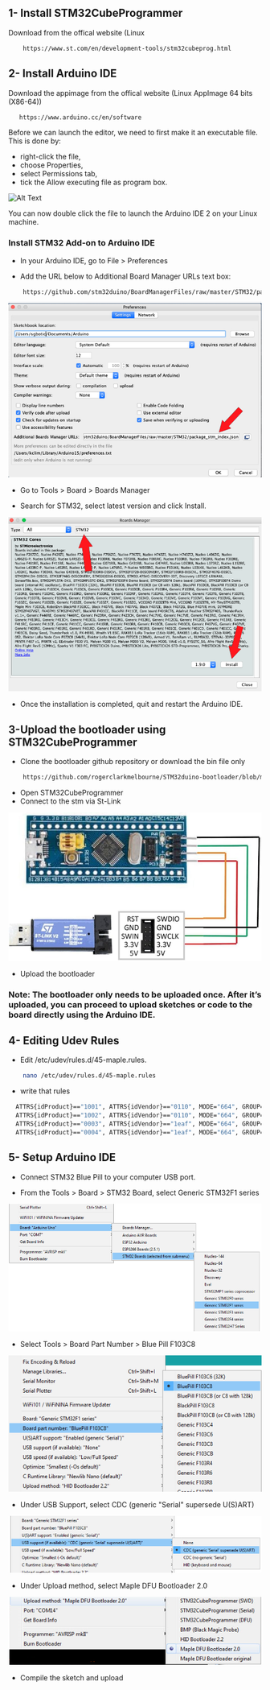 ## 1- Install STM32CubeProgrammer
Download from the offical website (Linux

```bash
    https://www.st.com/en/development-tools/stm32cubeprog.html
```

## 2- Install Arduino IDE
Download the appimage from the offical website (Linux
AppImage 64 bits (X86-64))

```bash
   https://www.arduino.cc/en/software
```
Before we can launch the editor, we need to first make it an executable file. This is done by:

- right-click the file,
- choose Properties,
- select Permissions tab,
- tick the Allow executing file as program box.

![Alt Text](https://docs.arduino.cc/cec5dab5c3891762d78e57260fdc7317/linux-installation.gif)

You can now double click the file to launch the Arduino IDE 2 on your Linux machine. 

### Install STM32 Add-on to Arduino IDE
- In your Arduino IDE, go to File > Preferences

- Add the URL below to Additional Board Manager URLs text box:

```bash
    https://github.com/stm32duino/BoardManagerFiles/raw/master/STM32/package_stm_index.json
```
![Alt Text](https://github.com/Abdalla-El-gohary/Programming-Stm32-Using-Arduino-IDE/blob/main/STM32_addon.jpg)

- Go to Tools > Board > Boards Manager

- Search for STM32, select latest version and click Install.

![Alt Text](https://github.com/Abdalla-El-gohary/Programming-Stm32-Using-Arduino-IDE/blob/main/board_manager_install.png)

- Once the installation is completed, quit and restart the Arduino IDE.




## 3-Upload the bootloader using STM32CubeProgrammer 

- Clone the bootloader github repository or download the bin file only
```bash
    https://github.com/rogerclarkmelbourne/STM32duino-bootloader/blob/master/binaries/generic_boot20_pc13.bin
```

- Open STM32CubeProgrammer
- Connect to the stm via St-Link

![Alt Text](https://github.com/Abdalla-El-gohary/Programming-Stm32-Using-Arduino-IDE/blob/main/stlink-with-stm.jpg)

- Upload the bootloader



### Note: The bootloader only needs to be uploaded once. After it’s uploaded, you can proceed to upload sketches or code to the board directly using the Arduino IDE.

## 4- Editing Udev Rules
- Edit /etc/udev/rules.d/45-maple.rules. 
```bash
    nano /etc/udev/rules.d/45-maple.rules
```
- write that rules
```bash
  ATTRS{idProduct}=="1001", ATTRS{idVendor}=="0110", MODE="664", GROUP="plugdev"
  ATTRS{idProduct}=="1002", ATTRS{idVendor}=="0110", MODE="664", GROUP="plugdev"
  ATTRS{idProduct}=="0003", ATTRS{idVendor}=="1eaf", MODE="664", GROUP="plugdev" SYMLINK+="maple", ENV{ID_MM_DEVICE_IGNORE}="1"
  ATTRS{idProduct}=="0004", ATTRS{idVendor}=="1eaf", MODE="664", GROUP="plugdev" SYMLINK+="maple", ENV{ID_MM_DEVICE_IGNORE}="1"
```

## 5- Setup Arduino IDE
- Connect STM32 Blue Pill to your computer USB port.

- From the Tools > Board > STM32 Board, select Generic STM32F1 series

![Alt Text](https://github.com/Abdalla-El-gohary/Programming-Stm32-Using-Arduino-IDE/blob/main/F103_board_b.png)

- Select Tools > Board Part Number > Blue Pill F103C8

![Alt Text](https://github.com/Abdalla-El-gohary/Programming-Stm32-Using-Arduino-IDE/blob/main/F103_part.png)

- Under USB Support, select CDC (generic "Serial" supersede U(S)ART)

![Alt Text](https://github.com/Abdalla-El-gohary/Programming-Stm32-Using-Arduino-IDE/blob/main/F103_USB_Support_b.png)

- Under Upload method, select Maple DFU Bootloader 2.0

![Alt Text](https://github.com/Abdalla-El-gohary/Programming-Stm32-Using-Arduino-IDE/blob/main/STM32F103C8T6-USB-Bootloader-Arduino-Config.png)

- Compile the sketch and upload
